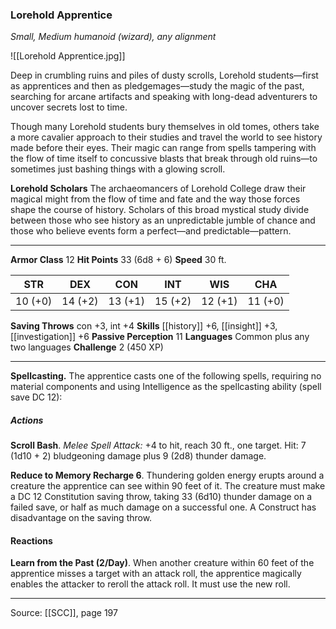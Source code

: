 ### Lorehold Apprentice
_Small, Medium humanoid (wizard), any alignment_

![[Lorehold Apprentice.jpg]]

Deep in crumbling ruins and piles of dusty scrolls, Lorehold students—first as apprentices and then as pledgemages—study the magic of the past, searching for arcane artifacts and speaking with long-dead adventurers to uncover secrets lost to time.

Though many Lorehold students bury themselves in old tomes, others take a more cavalier approach to their studies and travel the world to see history made before their eyes. Their magic can range from spells tampering with the flow of time itself to concussive blasts that break through old ruins—to sometimes just bashing things with a glowing scroll.


**Lorehold Scholars** The archaeomancers of Lorehold College draw their magical might from the flow of time and fate and the way those forces shape the course of history. Scholars of this broad mystical study divide between those who see history as an unpredictable jumble of chance and those who believe events form a perfect—and predictable—pattern.





---

**Armor Class** 12
**Hit Points** 33 (6d8 + 6)
**Speed** 30 ft.

| STR     | DEX     | CON     | INT     | WIS     | CHA     |
|---------|---------|---------|---------|---------|---------|
| 10 (+0) | 14 (+2) | 13 (+1) | 15 (+2) | 12 (+1) | 11 (+0) |

**Saving Throws** con +3, int +4
**Skills** [[history]] +6, [[insight]] +3, [[investigation]] +6
**Passive Perception** 11
**Languages** Common plus any two languages
**Challenge** 2 (450 XP)

---

**Spellcasting.** The apprentice casts one of the following spells, requiring no material components and using Intelligence as the spellcasting ability (spell save DC 12):

##### Actions
**Scroll Bash**. _Melee Spell Attack:_ +4 to hit, reach 30 ft., one target. Hit: 7 (1d10 + 2) bludgeoning damage plus 9 (2d8) thunder damage.

**Reduce to Memory Recharge 6**. Thundering golden energy erupts around a creature the apprentice can see within 90 feet of it. The creature must make a DC 12 Constitution saving throw, taking 33 (6d10) thunder damage on a failed save, or half as much damage on a successful one. A Construct has disadvantage on the saving throw.

#### Reactions
**Learn from the Past (2/Day)**. When another creature within 60 feet of the apprentice misses a target with an attack roll, the apprentice magically enables the attacker to reroll the attack roll. It must use the new roll.


---

Source: [[SCC]], page 197